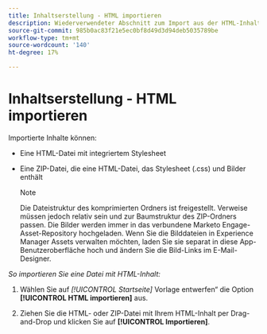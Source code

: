 ```yaml
---
title: Inhaltserstellung - HTML importieren
description: Wiederverwendeter Abschnitt zum Import aus der HTML-Inhaltserstellung
source-git-commit: 985b0ac83f21e5ec0bf8d49d3d94deb5035789be
workflow-type: tm+mt
source-wordcount: '140'
ht-degree: 17%

---
```


# Inhaltserstellung - HTML importieren

Importierte Inhalte können:

* Eine HTML-Datei mit integriertem Stylesheet
* Eine ZIP-Datei, die eine HTML-Datei, das Stylesheet (.css) und Bilder enthält

  >[!NOTE]
  >
  >Die Dateistruktur des komprimierten Ordners ist freigestellt. Verweise müssen jedoch relativ sein und zur Baumstruktur des ZIP-Ordners passen. Die Bilder werden immer in das verbundene Marketo Engage-Asset-Repository hochgeladen. Wenn Sie die Bilddateien in Experience Manager Assets verwalten möchten, laden Sie sie separat in diese App-Benutzeroberfläche hoch und ändern Sie die Bild-Links im E-Mail-Designer.

_So importieren Sie eine Datei mit HTML-Inhalt:_

1. Wählen Sie auf _[!UICONTROL Startseite]_ Vorlage entwerfen“ die Option **[!UICONTROL HTML importieren]** aus.

1. Ziehen Sie die HTML- oder ZIP-Datei mit Ihrem HTML-Inhalt per Drag-and-Drop und klicken Sie auf **[!UICONTROL Importieren]**.

